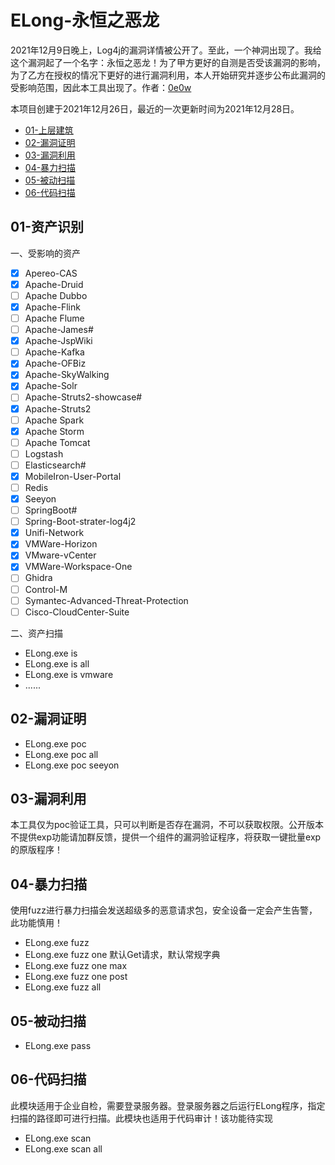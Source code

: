 # ELong-永恒之恶龙

2021年12月9日晚上，Log4j的漏洞详情被公开了。至此，一个神洞出现了。我给这个漏洞起了一个名字：永恒之恶龙！为了甲方更好的自测是否受该漏洞的影响，为了乙方在授权的情况下更好的进行漏洞利用，本人开始研究并逐步公布此漏洞的受影响范围，因此本工具出现了。作者：[0e0w](https://github.com/0e0w)

本项目创建于2021年12月26日，最近的一次更新时间为2021年12月28日。

- [01-上层建筑]()
- [02-漏洞证明]()
- [03-漏洞利用]()
- [04-暴力扫描]()
- [05-被动扫描]()
- [06-代码扫描]()

## 01-资产识别

一、受影响的资产
- [x] Apereo-CAS
- [x] Apache-Druid
- [ ] Apache Dubbo
- [x] Apache-Flink
- [ ] Apache Flume
- [ ] Apache-James#
- [x] Apache-JspWiki
- [ ] Apache-Kafka
- [x] Apache-OFBiz
- [x] Apache-SkyWalking
- [x] Apache-Solr
- [ ] Apache-Struts2-showcase#
- [x] Apache-Struts2
- [ ] Apache Spark
- [x] Apache Storm
- [ ] Apache Tomcat
- [ ] Logstash
- [ ] Elasticsearch#
- [x] MobileIron-User-Portal
- [ ] Redis
- [x] Seeyon
- [ ] SpringBoot#
- [ ] Spring-Boot-strater-log4j2
- [x] Unifi-Network
- [x] VMWare-Horizon
- [x] VMware-vCenter
- [x] VMWare-Workspace-One
- [ ] Ghidra
- [ ] Control-M
- [ ] Symantec-Advanced-Threat-Protection
- [ ] Cisco-CloudCenter-Suite

二、资产扫描

- ELong.exe is
- ELong.exe is all
- ELong.exe is vmware
- ......

## 02-漏洞证明

- ELong.exe poc
- ELong.exe poc all
- ELong.exe poc seeyon

## 03-漏洞利用

本工具仅为poc验证工具，只可以判断是否存在漏洞，不可以获取权限。公开版本不提供exp功能请加群反馈，提供一个组件的漏洞验证程序，将获取一键批量exp的原版程序！

## 04-暴力扫描

使用fuzz进行暴力扫描会发送超级多的恶意请求包，安全设备一定会产生告警，此功能慎用！

- ELong.exe fuzz
- ELong.exe fuzz one 默认Get请求，默认常规字典
- ELong.exe fuzz one max
- ELong.exe fuzz one post
- ELong.exe fuzz all

## 05-被动扫描

- ELong.exe pass 

## 06-代码扫描

此模块适用于企业自检，需要登录服务器。登录服务器之后运行ELong程序，指定扫描的路径即可进行扫描。此模块也适用于代码审计！该功能待实现

- ELong.exe scan
- ELong.exe scan all